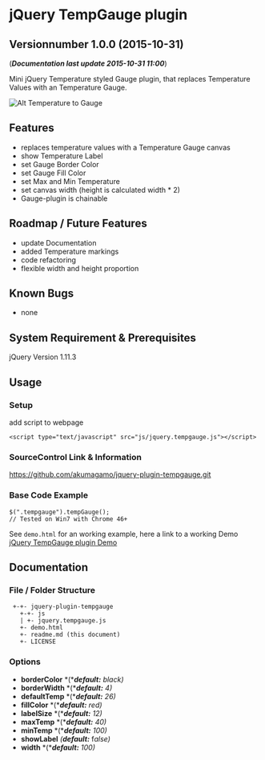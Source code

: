 # jQuery TempGauge plugin
## Versionnumber 1.0.0 (2015-10-31)
(***Documentation last update 2015-10-31 11:00***)  

Mini jQuery Temperature styled Gauge plugin, that replaces Temperature Values with an Temperature Gauge.  

![Alt Temperature to Gauge](https://raw.githubusercontent.com/akumagamo/jquery-plugin-tempGauge/master/readme/tempgauge-plugin-screenshot.png "Temperature to Gauge")  

## Features
* replaces temperature values with a Temperature Gauge canvas
* show Temperature Label
* set Gauge Border Color
* set Gauge Fill Color
* set Max and Min Temperature
* set canvas width (height is calculated width * 2)
* Gauge-plugin is chainable

## Roadmap / Future Features
* update Documentation
* added Temperature markings 
* code refactoring
* flexible width and height proportion

## Known Bugs
* none 

## System Requirement & Prerequisites
jQuery Version 1.11.3

## Usage

### Setup
add script to webpage
    
	<script type="text/javascript" src="js/jquery.tempgauge.js"></script>

### SourceControl Link & Information
https://github.com/akumagamo/jquery-plugin-tempgauge.git

### Base Code Example

	$(".tempgauge").tempGauge();
	// Tested on Win7 with Chrome 46+

See ```demo.html``` for an working example, here a link to a working Demo [jQuery TempGauge plugin Demo](https://rawgit.com/akumagamo/jquery-plugin-tempgauge/master/demo.html)

## Documentation

### File / Folder Structure 
     +-+- jquery-plugin-tempgauge
	   +-+- js
	   | +- jquery.tempgauge.js
	   +- demo.html
       +- readme.md (this document)
	   +- LICENSE 
	  
### Options
* **borderColor** *(****default:*** *black)*
* **borderWidth** *(****default:*** *4)*
* **defaultTemp**  *(****default:*** *26)*
* **fillColor**  *(****default:*** *red)*
* **labelSize**  *(****default:*** *12)*
* **maxTemp**  *(****default:*** *40)*
* **minTemp**  *(****default:*** *100)*
* **showLabel**  *(**default:*** f*alse)*
* **width** *(****default:*** *100)*



